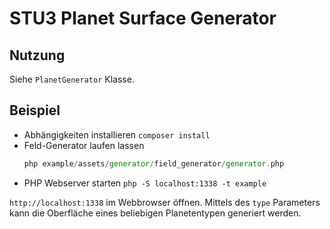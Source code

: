 STU3 Planet Surface Generator
=============================

Nutzung
-----

Siehe `PlanetGenerator` Klasse.

Beispiel
--------

- Abhängigkeiten installieren `composer install`
- Feld-Generator laufen lassen
    ```php
    php example/assets/generator/field_generator/generator.php
    ````
- PHP Webserver starten `php -S localhost:1338 -t example`

`http://localhost:1338` im Webbrowser öffnen. Mittels des `type` Parameters
kann die Oberfläche eines beliebigen Planetentypen generiert werden.
